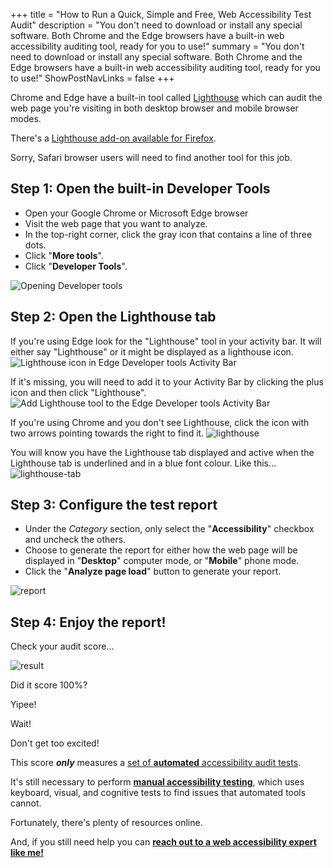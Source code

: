 +++
title = "How to Run a Quick, Simple and Free, Web Accessibility Test Audit"
description = "You don't need to download or install any special software. Both Chrome and the Edge browsers have a built-in web accessibility auditing tool, ready for you to use!"
summary = "You don't need to download or install any special software. Both Chrome and the Edge browsers have a built-in web accessibility auditing tool, ready for you to use!"
ShowPostNavLinks = false
+++

Chrome and Edge have a built-in tool called [Lighthouse](https://developer.chrome.com/docs/lighthouse/overview) which can audit the web page you're visiting in both desktop browser and mobile browser modes.

There's a [Lighthouse add-on available for Firefox](https://addons.mozilla.org/en-US/firefox/addon/google-lighthouse/).

Sorry, Safari browser users will need to find another tool for this job.

## Step 1: Open the built-in Developer Tools

* Open your Google Chrome or Microsoft Edge browser
* Visit the web page that you want to analyze.
* In the top-right corner, click the gray icon that contains a line of three dots.
* Click "__More tools__".
* Click "__Developer Tools__".

![Opening Developer tools](chrome-developer-tools.png)

## Step 2: Open the Lighthouse tab 

If you're using Edge look for the "Lighthouse" tool in your activity bar. It will either say "Lighthouse" or it might be displayed as a lighthouse icon.
![Lighthouse icon in Edge Developer tools Activity Bar](edge-lighthouse-tab.png)

If it's missing, you will need to add it to your Activity Bar by clicking the plus icon and then click "Lighthouse".
![Add Lighthouse tool to the Edge Developer tools Activity Bar](edge-add-lighthouse-to-activity-bar.png)


If you're using Chrome and you don't see Lighthouse, click the icon with two arrows pointing towards the right to find it.
![lighthouse](lighthouse.png)

You will know you have the Lighthouse tab displayed and active when the Lighthouse tab is underlined and in a blue font colour. Like this...
![lighthouse-tab](lighthouse-tab.png)

## Step 3: Configure the test report

* Under the _Category_ section, only select the "__Accessibility__" checkbox and uncheck the others.
* Choose to generate the report for either how the web page will be displayed in "__Desktop__" computer mode, or "__Mobile__" phone mode.
* Click the "__Analyze page load__" button to generate your report.

![report](report.png)

## Step 4: Enjoy the report!

Check your audit score...

![result](result.png)

Did it score 100%?

Yipee!

Wait!

Don't get too excited!

This score ___only___ measures a [set of __automated__ accessibility audit tests](https://developer.chrome.com/docs/lighthouse/accessibility/scoring).

It's still necessary to perform [__manual accessibility testing__](https://web.dev/learn/accessibility/test-manual), which  uses keyboard, visual, and cognitive tests to find issues that automated tools cannot.

Fortunately, there's plenty of resources online.

And, if you still need help you can __[reach out to a web accessibility expert like me!](https://clarity.fm/rajduggal/precall/free)__


